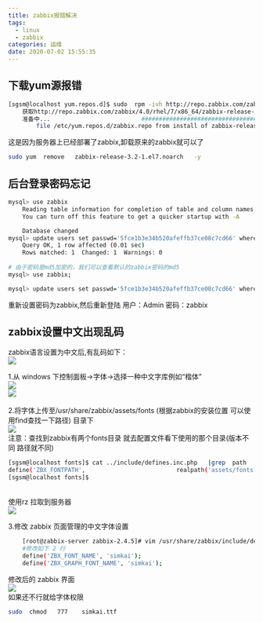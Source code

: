 ```yaml
---
title: zabbix报错解决
tags:
  - linux
  - zabbix
categories: 运维
date: 2020-07-02 15:55:35
---
```

## 下载yum源报错
```bash
[sgsm@localhost yum.repos.d]$ sudo  rpm -ivh http://repo.zabbix.com/zabbix/4.0/rhel/7/x86_64/zabbix-release-4.0-1.el7.noarch.rpm 
	获取http://repo.zabbix.com/zabbix/4.0/rhel/7/x86_64/zabbix-release-4.0-1.el7.noarch.rpm
	准备中...                          ################################# [100%]
        file /etc/yum.repos.d/zabbix.repo from install of zabbix-release-4.0-1.el7.noarch conflicts with file from package zabbix-release-3.2-1.el7.noarch
```
这是因为服务器上已经部署了zabbix,卸载原来的zabbix就可以了 
```bash
sudo yum  remove   zabbix-release-3.2-1.el7.noarch   -y      
```

## 后台登录密码忘记
```bash
mysql> use zabbix
	Reading table information for completion of table and column names
	You can turn off this feature to get a quicker startup with -A

	Database changed
mysql> update users set passwd='5fce1b3e34b520afeffb37ce08c7cd66' where userid='1';
	Query OK, 1 row affected (0.01 sec)
	Rows matched: 1  Changed: 1  Warnings: 0
		
# 由于密码是md5加密的，我们可以查看默认的zabbix密码的md5
mysql> use zabbix;

mysql> update users set passwd='5fce1b3e34b520afeffb37ce08c7cd66' where userid='1';
```
重新设置密码为zabbix,然后重新登陆 用户：Admin   密码：zabbix

## zabbix设置中文出现乱码
zabbix语言设置为中文后,有乱码如下：
<br/>![](../1.png)<br/>

1.从 windows 下控制面板->字体->选择一种中文字库例如“楷体”
<br/>![](../2.png)<br/>
![](../3.png)
<br/><br/>
2.将字体上传至/usr/share/zabbix/assets/fonts (根据zabbix的安装位置 可以使用find查找一下路径) 目录下
<br/>![](../99.png)<br/>
注意：查找到zabbix有两个fonts目录 就去配置文件看下使用的那个目录(版本不同 路径就不同)

```bash
[sgsm@localhost fonts]$ cat ../include/defines.inc.php   |grep  path
define('ZBX_FONTPATH',                          realpath('assets/fonts')); // where to search for font (GD > 2.0.18)
[sgsm@localhost fonts]$ 
```

<br/>使用rz 拉取到服务器<br/>
![](../7.png)

3.修改 zabbix 页面管理的中文字体设置
```bash
	[root@zabbix-server zabbix-2.4.5]# vim /usr/share/zabbix/include/defines.inc.php
	#修改如下 2 行
	define('ZBX_FONT_NAME', 'simkai');
	define('ZBX_GRAPH_FONT_NAME', 'simkai');
```

修改后的 zabbix 界面
<br/>![](../5.png)<br/>
如果还不行就给字体权限

```bash
sudo  chmod   777    simkai.ttf
```